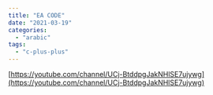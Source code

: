 ```yaml
---
title: "EA CODE"
date: "2021-03-19"
categories:
  - "arabic"
tags:
  - "c-plus-plus"
---
```


[https://youtube.com/channel/UCj-BtddpgJakNHlSE7ujywg](https://youtube.com/channel/UCj-BtddpgJakNHlSE7ujywg)
